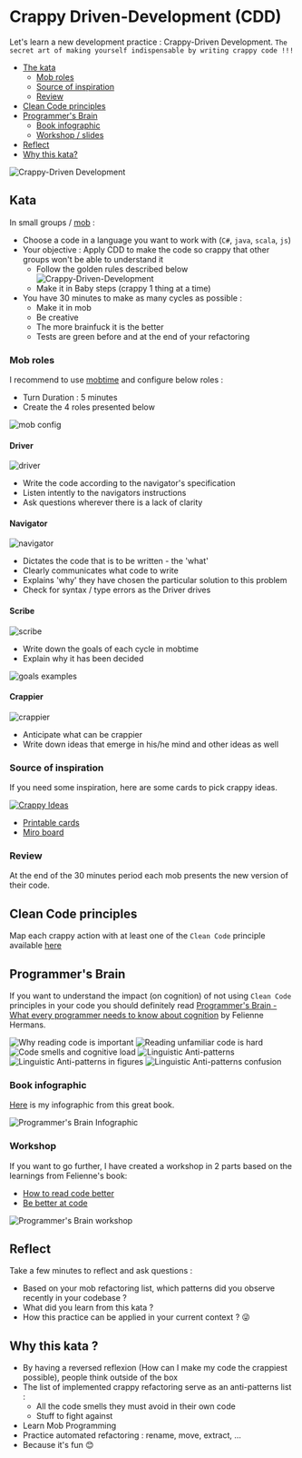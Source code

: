 # Crappy Driven-Development (CDD)
Let's learn a new development practice : Crappy-Driven Development.
`The secret art of making yourself indispensable by writing crappy code !!!`

- [The kata](#kata)
  - [Mob roles](#mob-roles)
  - [Source of inspiration](#source-of-inspiration)
  - [Review](#review)
- [Clean Code principles](#clean-code-principles)
- [Programmer's Brain](#programmers-brain)
  - [Book infographic](#book-infographic)
  - [Workshop / slides](#workshop)
- [Reflect](#reflect)
- [Why this kata?](#why-this-kata-)
 
![Crappy-Driven Development](img/cdd-cover.webp)

## Kata
In small groups / [mob](https://www.youtube.com/watch?v=SHOVVnRB4h0&ab_channel=GOTOConferences) :
* Choose a code in a language you want to work with (`C#`, `java`, `scala`, `js`)
* Your objective : Apply CDD to make the code so crappy that other groups won't be able to understand it
  * Follow the golden rules described below
![Crappy-Driven-Development](img/crappy-driven-development.png)
  * Make it in Baby steps (crappy 1 thing at a time)
* You have 30 minutes to make as many cycles as possible :
  * Make it in mob
  * Be creative
  * The more brainfuck it is the better
  * Tests are green before and at the end of your refactoring

### Mob roles
I recommend to use [mobtime](https://mobti.me/) and configure below roles :
* Turn Duration : 5 minutes
* Create the 4 roles presented below

![mob config](img/mob-config.png)

#### Driver
![driver](img/driver.png)

* Write the code according to the navigator's specification
* Listen intently to the navigators instructions
* Ask questions wherever there is a lack of clarity

#### Navigator
![navigator](img/navigator.png)

* Dictates the code that is to be written - the 'what'
* Clearly communicates what code to write
* Explains 'why' they have chosen the particular solution to this problem
* Check for syntax / type errors as the Driver drives

#### Scribe
![scribe](img/scribe.png)

* Write down the goals of each cycle in mobtime
* Explain why it has been decided

![goals examples](img/example.png)

#### Crappier
![crappier](img/crappier.png)

* Anticipate what can be crappier
* Write down ideas that emerge in his/he mind and other ideas as well

### Source of inspiration
If you need some inspiration, here are some cards to pick crappy ideas.

[![Crappy Ideas](img/crappy-idea.png)](docs/cdd-cards.pdf)

- [Printable cards](docs/cdd-cards.pdf)
- [Miro board](https://miro.com/app/board/uXjVMJh1J1A=/?share_link_id=140356553537)

### Review
At the end of the 30 minutes period each mob presents the new version of their code.

## Clean Code principles
Map each crappy action with at least one of the `Clean Code` principle available [here](docs/clean-code.pdf)

## Programmer's Brain
If you want to understand the impact (on cognition) of not using `Clean Code` principles in your code you should definitely read [Programmer's Brain - What every programmer needs to know about cognition](https://www.manning.com/books/the-programmers-brain) by Felienne Hermans.

![Why reading code is important](img/programmers-brain/why-reading-so-important.webp)
![Reading unfamiliar code is hard](img/programmers-brain/reading-code-is-hard.webp)
![Code smells and cognitive load](img/programmers-brain/code-smells.webp)
![Linguistic Anti-patterns](img/programmers-brain/linguistic-anti-patterns.webp)
![Linguistic Anti-patterns in figures](img/programmers-brain/lap-in-figures.webp)
![Linguistic Anti-patterns confusion](img/programmers-brain/lap-confusion.webp)

### Book infographic 
[Here](docs/programmers-brain.pdf) is my infographic from this great book.

![Programmer's Brain Infographic](img/programmers-brain.png)

### Workshop
If you want to go further, I have created a workshop in 2 parts based on the learnings from Felienne's book:
- [How to read code better](https://speakerdeck.com/thirion/the-programmers-brain-read-code-better)
- [Be better at code](https://speakerdeck.com/thirion/2-be-better-at-code)

![Programmer's Brain workshop](img/programmers-brain-workshop.webp)

## Reflect
Take a few minutes to reflect and ask questions :
* Based on your mob refactoring list, which patterns did you observe recently in your codebase ?
* What did you learn from this kata ?
* How this practice can be applied in your current context ? 😜

## Why this kata ?
* By having a reversed reflexion (How can I make my code the crappiest possible), people think outside of the box
* The list of implemented crappy refactoring serve as an anti-patterns list :
  * All the code smells they must avoid in their own code
  * Stuff to fight against
* Learn Mob Programming
* Practice automated refactoring : rename, move, extract, ...
* Because it's fun 😊

